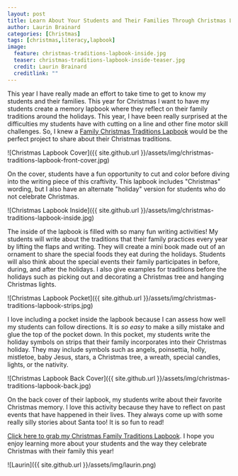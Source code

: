 ```yaml
---
layout: post
title: Learn About Your Students and Their Families Through Christmas Lapbooks
author: Laurin Brainard
categories: [Christmas]
tags: [christmas,literacy,lapbook]
image:
  feature: christmas-traditions-lapbook-inside.jpg
  teaser: christmas-traditions-lapbook-inside-teaser.jpg
  credit: Laurin Brainard
  creditlink: ""
---
```

This year I have really made an effort to take time to get to know my students and their families. This year for Christmas I want to have my students create a memory lapbook where they reflect on their family traditions around the holidays. This year, I have been really surprised at the difficulties my students have with cutting on a line and other fine motor skill challenges. So, I knew a [Family Christmas Traditions Lapbook](http://bit.ly/2zOXyXj) would be the perfect project to share about their Christmas traditions.

![Christmas Lapbook Cover]({{ site.github.url }}/assets/img/christmas-traditions-lapbook-front-cover.jpg)

On the cover, students have a fun opportunity to cut and color before diving into the writing piece of this craftivity. This lapbook includes "Christmas" wording, but I also have an alternate "holiday" version for students who do not celebrate Christmas. 

![Christmas Lapbook Inside]({{ site.github.url }}/assets/img/christmas-traditions-lapbook-inside.jpg)

The inside of the lapbook is filled with so many fun writing activities! My students will write about the traditions that their family practices every year by lifting the flaps and writing. They will create a mini book made out of an ornament to share the special foods they eat during the holidays. Students will also think about the special events their family participates in before, during, and after the holidays. I also give examples for traditions before the holidays such as picking out and decorating a Christmas tree and hanging Christmas lights. 

![Christmas Lapbook Pocket]({{ site.github.url }}/assets/img/christmas-traditions-lapbook-strips.jpg)

I love including a pocket inside the lapbook because I can assess how well my students can follow directions. It is *so easy* to make a silly mistake and glue the top of the pocket down. In this pocket, my students write the holiday symbols on strips that their family incorporates into their Christmas holiday. They may include symbols such as angels, poinsettia, holly, mistletoe, baby Jesus, stars, a Christmas tree, a wreath, special candles, lights, or the nativity. 

![Christmas Lapbook Back Cover]({{ site.github.url }}/assets/img/christmas-traditions-lapbook-back.jpg)

On the back cover of their lapbook, my students write about their favorite Christmas memory. I love this activity because they have to reflect on past events that have happened in their lives. They always come up with some really silly stories about Santa too! It is so fun to read!

[Click here to grab my Christmas Family Traditions Lapbook](http://bit.ly/2zOXyXj). I hope you enjoy learning more about your students and the way they celebrate Christmas with their family this year! 

![Laurin]({{ site.github.url }}/assets/img/laurin.png)